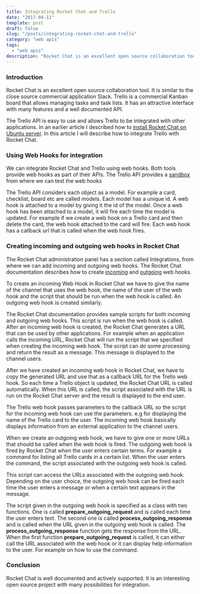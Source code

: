 ```yaml
---
title: Integrating Rocket Chat and Trello
date: "2017-04-11"
template: post
draft: false
slug: "/posts/integrating-rocket-chat-and-trello"
category: "web apis"
tags:
  - "web apis"
description: "Rocket Chat is an excellent open source collaboration tool. It is similar to the close source commercial application Slack. Trello is a commercial Kanban board that allows managing tasks and task lists. It has an attractive interface with many features and a well documented API."
---
```


### Introduction
Rocket Chat is an excellent open source collaboration tool. It is similar to the close source commercial application Slack. Trello is a commercial Kanban board that allows managing tasks and task lists. It has an attractive interface with many features and a well documented API.

The Trello API is easy to use and allows Trello to be integrated with other applications. In an earlier article I described how to [install Rocket Chat on Ubuntu server](/posts/installing-rocket-chat-and-wekan-on-ubuntu-server). In this article I will describe how to integrate Trello with Rocket Chat.

### Using Web Hooks for integration
We can integrate Rocket Chat and Trello using web hooks. Both tools provide web hooks as part of their APIs. The Trello API provides a [sandbox](https://developers.trello.com/sandbox) from where we can test the web hooks

The Trello API considers each object as a model. For example a card, checklist, board etc are called models. Each model has a unique id. A web hook is attached to a model by giving it the id of the model. Once a web hook has been attached to a model, it will fire each time the model is updated. For example if we create a web hook on a Trello card and then delete the card, the web hook attached to the card will fire. Each web hook has a callback url that is called when the web hook fires.

### Creating incoming and outgoing web hooks in Rocket Chat
The Rocket Chat administration panel has a section called Integrations, from where we can add incoming and outgoing web hooks. The Rocket Chat documentation describes how to create [incoming](https://rocket.chat/docs/administrator-guides/integrations/#incoming-webhook-scripting) and [outgoing](https://rocket.chat/docs/administrator-guides/integrations/#outgoing-webhook-scripting) web hooks.

To create an incoming Web Hook in Rocket Chat we have to give the name of the channel that uses the web hook, the name of the user of the web hook and the script that should be run when the web hook is called. An outgoing web hook is created similarly.

The Rocket Chat documentation provides sample scripts for both incoming and outgoing web hooks. This script is run when the web hook is called. After an incoming web hook is created, the Rocket Chat generates a URL that can be used by other applications. For example when an application calls the incoming URL, Rocket Chat will run the script that we specified when creating the incoming web hook. The script can do some processing and return the result as a message. This message is displayed to the channel users.

After we have created an incoming web hook in Rocket Chat, we have to copy the generated URL and use that as a callback URL for the Trello web hook. So each time a Trello object is updated, the Rocket Chat URL is called automatically. When this URL is called, the script associated with the URL is run on the Rocket Chat server and the result is displayed to the end user.

The Trello web hook passes parameters to the callback URL so the script for the incoming web hook can use the parameters. e.g for displaying the name of the Trello card to the user. The incoming web hook basically displays information from an external application to the channel users.

When we create an outgoing web hook, we have to give one or more URLs that should be called when the web hook is fired. The outgoing web hook is fired by Rocket Chat when the user enters certain terms. For example a command for listing all Trello cards in a certain list. When the user enters the command, the script associated with the outgoing web hook is called.

This script can access the URLs associated with the outgoing web hook. Depending on the user choice, the outgoing web hook can be fired each time the user enters a message or when a certain text appears in the message.

The script given in the outgoing web hook is specified as a class with two functions. One is called **prepare_outgoing_request** and is called each time the user enters text. The second one is called **process_outgoing_response** and is called when the URL given in the outgoing web hook is called. The **process_outgoing_response** function gets the response from the URL. When the first function **prepare_outgoing_request** is called, it can either call the URL associated with the web hook or it can display help information to the user. For example on how to use the command.

### Conclusion
Rocket Chat is well documented and actively supported. It is an interesting open source project with many possibilities for integration.
